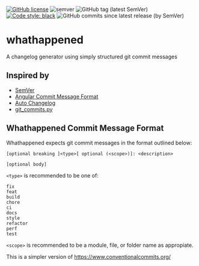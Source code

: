 [![GitHub license](https://img.shields.io/github/license/Rollcloud/whathappened)](https://github.com/Rollcloud/whathappened/blob/main/LICENSE)
![semver](https://img.shields.io/badge/semver-2.0.0-blue)
![GitHub tag (latest SemVer)](https://img.shields.io/github/v/tag/rollcloud/whathappened?sort=semver)
[![Code style: black](https://img.shields.io/badge/code%20style-black-000000.svg)](https://github.com/psf/black)
![GitHub commits since latest release (by SemVer)](https://img.shields.io/github/commits-since/Rollcloud/whathappened/latest/develop?sort=semver)

# whathappened
A changelog generator using simply structured git commit messages

## Inspired by

* [SemVer](https://semver.org/)
* [Angular Commit Message Format](https://github.com/angular/angular/blob/master/CONTRIBUTING.md#commit)
* [Auto Changelog](https://github.com/Michael-F-Bryan/auto-changelog)
* [git_commits.py](https://gist.github.com/simonw/091b765a071d1558464371042db3b959#file-get_commits-py)


## Whathappened Commit Message Format

Whathappened expects git commit messages in the format outlined below:

    [optional breaking ]<type>[ optional (<scope>)]: <description>

    [optional body]

`<type>` is recommended to be one of:

    fix
    feat
    build
    chore
    ci
    docs
    style
    refactor
    perf
    test

`<scope>` is recommended to be a module, file, or folder name as appropiate.

This is a simpler version of https://www.conventionalcommits.org/
